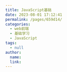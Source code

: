 ```yaml
---
title: JavaScript基础
date: 2023-08-01 17:12:41
permalink: /pages/659d14/
categories:
  - web前端
  - 基础学习
  - JavaScript
tags:
  - null
author: 
  name: 
  link: 
---
```

